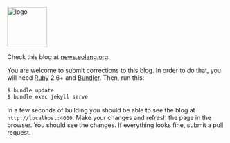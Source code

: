 <img alt="logo" src="https://www.objectionary.com/cactus.svg" height="92px" />

Check this blog at [news.eolang.org](https://news.eolang.org).

You are welcome to submit corrections to this blog. In order to do that,
you will need [Ruby](https://www.ruby-lang.org/en/) 2.6+ and
[Bundler](https://bundler.io/). Then, run this:

```bash
$ bundle update
$ bundle exec jekyll serve
```

In a few seconds of building you should be able to see the blog
at `http://localhost:4000`. Make your changes and refresh the page in the browser.
You should see the changes.
If everything looks fine, submit a pull request.
